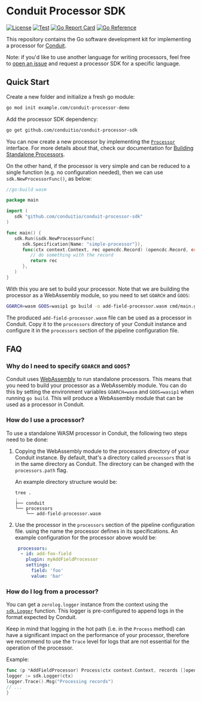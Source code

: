 # Conduit Processor SDK

[![License](https://img.shields.io/badge/license-Apache%202-blue)](https://github.com/ConduitIO/conduit-processor-sdk/blob/main/LICENSE.md)
[![Test](https://github.com/ConduitIO/conduit-processor-sdk/actions/workflows/test.yml/badge.svg)](https://github.com/ConduitIO/conduit-processor-sdk/actions/workflows/test.yml)
[![Go Report Card](https://goreportcard.com/badge/github.com/conduitio/conduit-processor-sdk)](https://goreportcard.com/report/github.com/conduitio/conduit-processor-sdk)
[![Go Reference](https://pkg.go.dev/badge/github.com/conduitio/conduit-processor-sdk.svg)](https://pkg.go.dev/github.com/conduitio/conduit-processor-sdk)

This repository contains the Go software development kit for implementing a
processor for [Conduit](https://github.com/conduitio/conduit).

Note: if you'd like to use another language for writing processors, feel free to
[open an issue](https://github.com/ConduitIO/conduit/issues/new?assignees=&labels=feature%2Ctriage&projects=&template=1-feature-request.yml&title=Feature%3A+%3Ctitle%3E) and request a processor SDK for a specific language.

## Quick Start

Create a new folder and initialize a fresh go module:

```sh
go mod init example.com/conduit-processor-demo
```

Add the processor SDK dependency:

```sh
go get github.com/conduitio/conduit-processor-sdk
```

You can now create a new processor by implementing the
[`Processor`](https://pkg.go.dev/github.com/conduitio/conduit-processor-sdk#Processor)
interface. For more details about that, check our documentation for 
[Building Standalone Processors](https://conduit.io/docs/processors/standalone/building).

On the other hand, if the processor is very simple and can be reduced to a single function (e.g. 
no configuration needed), then we can use `sdk.NewProcessorFunc()`, as below:

```go
//go:build wasm

package main

import (
   sdk "github.com/conduitio/conduit-processor-sdk"
)

func main() {
   sdk.Run(&sdk.NewProcessorFunc(
      sdk.Specification{Name: "simple-processor"}),
      func(ctx context.Context, rec opencdc.Record) (opencdc.Record, error) {
         // do something with the record
         return rec
      },
   )
}
```

With this you are set to build your processor. Note that we are building the
processor as a WebAssembly module, so you need to set `GOARCH` and `GOOS`:

```sh
GOARCH=wasm GOOS=wasip1 go build -o add-field-processor.wasm cmd/main.go
```

The produced `add-field-processor.wasm` file can be used as a processor in
Conduit. Copy it to the `processors` directory of your Conduit instance and
configure it in the `processors` section of the pipeline configuration file.

## FAQ

### Why do I need to specify `GOARCH` and `GOOS`?

Conduit uses [WebAssembly](https://webassembly.org) to run standalone processors.
This means that you need to build your processor as a WebAssembly module. You can
do this by setting the environment variables `GOARCH=wasm` and `GOOS=wasip1` when
running `go build`. This will produce a WebAssembly module that can be used as a
processor in Conduit.

### How do I use a processor?

To use a standalone WASM processor in Conduit, the following two steps need to be
done:

1. Copying the WebAssembly module to the processors directory of your Conduit
   instance. By default, that's a directory called `processors` that is in the same
   directory as Conduit. The directory can be changed with the `processors.path` flag.

   An example directory structure would be:
   ```shell
   tree .
   .
   ├── conduit
   └── processors
       └── add-field-processor.wasm
   ```
2. Use the processor in the `processors` section of the pipeline configuration file.
   using the name the processor defines in its specifications. An example configuration
   for the processor above would be:
   ```yaml
    processors:
     - id: add-foo-field
       plugin: myAddFieldProcessor
       settings:
         field: 'foo'
         value: 'bar'
   ```

### How do I log from a processor?

You can get a `zerolog.logger` instance from the context using the
[`sdk.Logger`](https://pkg.go.dev/github.com/conduitio/conduit-processor-sdk#Logger)
function. This logger is pre-configured to append logs in the format expected by
Conduit.

Keep in mind that logging in the hot path (i.e. in the `Process` method) can have
a significant impact on the performance of your processor, therefore we recommend
to use the `Trace` level for logs that are not essential for the operation of the
processor.

Example:

```go
func (p *AddFieldProcessor) Process(ctx context.Context, records []opencdc.Record) []sdk.ProcessedRecord {
logger := sdk.Logger(ctx)
logger.Trace().Msg("Processing records")
// ...
}
```